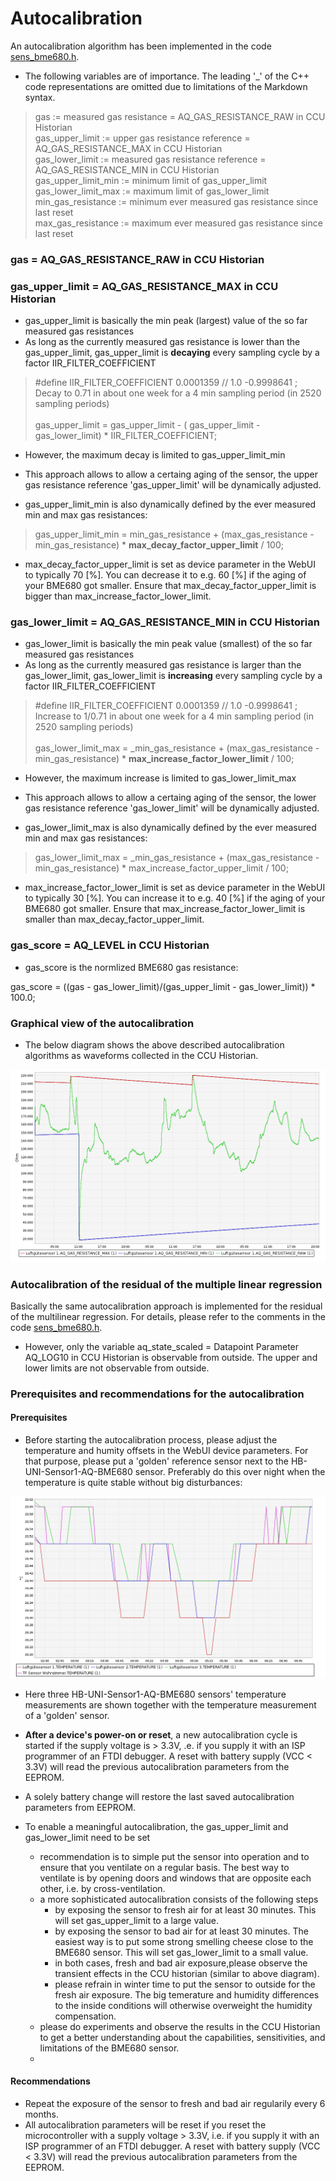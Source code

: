 # Autocalibration

An autocalibration algorithm has been implemented in the code [sens_bme680.h](../sensors/sens_bme680.h).

- The following variables are of importance. The leading '_' of the C++ code representations are omitted due to limitations of the Markdown syntax.


> gas := measured gas resistance = AQ_GAS_RESISTANCE_RAW in CCU Historian<BR/>
> gas_upper_limit := upper gas resistance reference = AQ_GAS_RESISTANCE_MAX in CCU Historian<BR/>
> gas_lower_limit := measured gas resistance reference = AQ_GAS_RESISTANCE_MIN in CCU Historian<BR/>
> gas_upper_limit_min := minimum limit of gas_upper_limit<BR/>
> gas_lower_limit_max := maximum limit of gas_lower_limit<BR/>
> min_gas_resistance := minimum ever measured gas resistance since last reset<BR/>
> max_gas_resistance := maximum ever measured gas resistance since last reset<BR/>

### gas = AQ_GAS_RESISTANCE_RAW in CCU Historian

### gas_upper_limit = AQ_GAS_RESISTANCE_MAX in CCU Historian

- gas_upper_limit is basically the min peak (largest) value of the so far measured gas resistances
- As long as the currently measured gas resistance is lower than the gas_upper_limit,  gas_upper_limit is **decaying** every sampling cycle by a factor IIR_FILTER_COEFFICIENT

>  #define IIR_FILTER_COEFFICIENT 0.0001359 // 1.0 -0.9998641 ; Decay to 0.71 in about one week for a 4 min sampling period (in 2520 sampling periods)<BR/><BR/>
>  gas_upper_limit = gas_upper_limit - ( gas_upper_limit - gas_lower_limit) * IIR_FILTER_COEFFICIENT;<BR/>

- However, the maximum decay is limited to gas_upper_limit_min

- This approach allows to allow a certaing aging of the sensor, the upper gas resistance reference 'gas_upper_limit' will be dynamically adjusted.
- gas_upper_limit_min is also dynamically defined by the ever measured min and max gas resistances:

> gas_upper_limit_min = min_gas_resistance + (max_gas_resistance - min_gas_resistance) * **max_decay_factor_upper_limit** / 100;

- max_decay_factor_upper_limit is set as device parameter in the WebUI to typically 70 [%]. You can decrease it to e.g. 60 [%] if the aging of your BME680 got smaller. Ensure that max_decay_factor_upper_limit is bigger than max_increase_factor_lower_limit.

### gas_lower_limit = AQ_GAS_RESISTANCE_MIN in CCU Historian

- gas_lower_limit is basically the min peak value (smallest) of the so far measured gas resistances
- As long as the currently measured gas resistance is larger than the gas_lower_limit,  gas_lower_limit is **increasing** every sampling cycle by a factor IIR_FILTER_COEFFICIENT

>  #define IIR_FILTER_COEFFICIENT 0.0001359 // 1.0 -0.9998641 ; Increase to 1/0.71 in about one week for a 4 min sampling period (in 2520 sampling periods)<BR/><BR/>
>  gas_lower_limit_max = _min_gas_resistance + (max_gas_resistance - min_gas_resistance) * **max_increase_factor_lower_limit** / 100;<BR/>

- However, the maximum increase is limited to gas_lower_limit_max

- This approach allows to allow a certaing aging of the sensor, the lower gas resistance reference 'gas_lower_limit' will be dynamically adjusted.
- gas_lower_limit_max is also dynamically defined by the ever measured min and max gas resistances:

> gas_lower_limit_max = _min_gas_resistance + (max_gas_resistance - min_gas_resistance) * max_increase_factor_upper_limit / 100;

- max_increase_factor_lower_limit is set as device parameter in the WebUI to typically 30 [%]. You can increase it to e.g. 40 [%] if the aging of your BME680 got smaller. Ensure that max_increase_factor_lower_limit is smaller than max_decay_factor_upper_limit.

### gas_score = AQ_LEVEL in CCU Historian

- gas_score is the normlized BME680 gas resistance:

gas_score = ((gas - gas_lower_limit)/(gas_upper_limit - gas_lower_limit)) * 100.0;

### Graphical view of the autocalibration

- The below diagram shows the above described autocalibration algorithms as waveforms collected in the CCU Historian.

![pic](./autocalibration.png)

### Autocalibration of the residual of the multiple linear regression

Basically the same autocalibration approach is implemented for the residual of the multilinear regression. For details, please refer to the comments in the code [sens_bme680.h](../sensors/sens_bme680.h).

- However, only the variable aq_state_scaled = Datapoint Parameter AQ_LOG10 in CCU Historian is observable from outside. The upper and lower limits are not observable from outside.

### Prerequisites and recommendations for the autocalibration

#### Prerequisites

- Before starting the autocalibration process, please adjust the temperature and humity offsets in the WebUI device parameters. For that purpose, please put a 'golden' reference sensor next to the HB-UNI-Sensor1-AQ-BME680 sensor. Preferably do this over night when the temperature is quite stable without big disturbances:


![pic](./temperature_offset_calibration.png)

- Here three HB-UNI-Sensor1-AQ-BME680 sensors' temperature measurements are shown together with the temperature measurement of a 'golden' sensor. 
- **After a device's power-on or reset**, a new autocalibration cycle is started if the supply voltage is > 3.3V, .e. if you supply it with an ISP programmer of an FTDI debugger. A reset with battery supply (VCC < 3.3V) will read the previous autocalibration parameters from the EEPROM.

- A solely battery change will restore the last saved autocalibration parameters from EEPROM.
- To enable a meaningful autocalibration, the gas_upper_limit and gas_lower_limit need to be set

	+ recommendation is to simple put the sensor into operation and to ensure that you ventilate  on a regular basis. The best way to ventilate is by opening doors and windows that are opposite each other, i.e. by cross-ventilation.
	+ a more sophisticated autocalibration consists of the following steps 
		+ by exposing the sensor to fresh air for at least 30 minutes. This will set gas_upper_limit to a large value.
		+ by exposing the sensor to bad air for at least 30 minutes. The easiest way is to put some strong smelling cheese close to the BME680 sensor. This will set gas_lower_limit to a small value.
		+ in both cases, fresh and bad air exposure,please observe the transient effects in the CCU historian (similar to above diagram).
		+ please refrain in winter time to put the sensor to outside for the fresh air exposure. The big temerature and humidity differences to the inside conditions will otherwise overweight the humidity compensation.
	+ please do experiments and observe the results in the CCU Historian to get a better understanding about the capabilities, sensitivities, and limitations of the BME680 sensor.
	+ 
	
	
#### Recommendations

- Repeat the exposure of the sensor to fresh and bad air regularily every 6 months.
- All autocalibration parameters will be reset if you reset the microcontroller with a supply voltage > 3.3V, i.e. if you supply it with an ISP programmer of an FTDI debugger. A reset with battery supply (VCC < 3.3V) will read the previous autocalibration parameters from the EEPROM.















 


